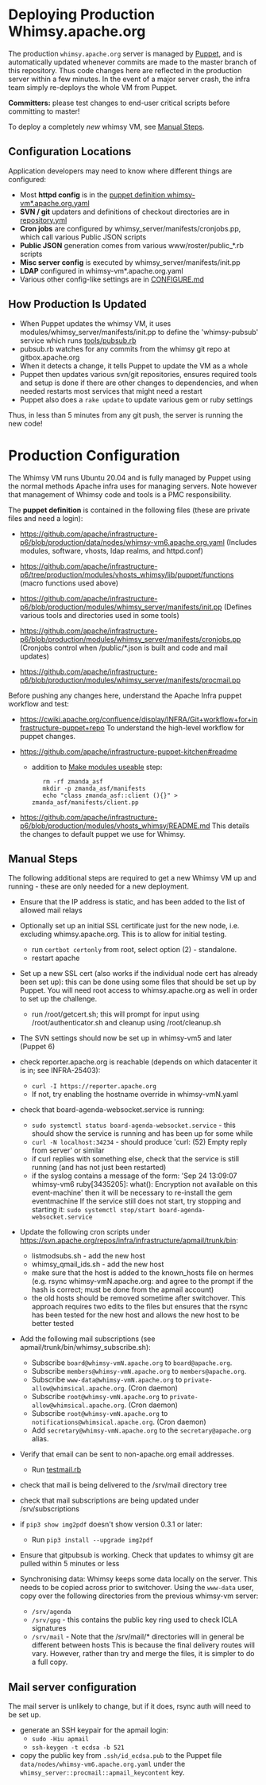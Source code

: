Deploying Production Whimsy.apache.org
==========

The production `whimsy.apache.org` server is managed by [Puppet](puppetnode), and
is automatically updated whenever commits are made to the master branch
of this repository.  Thus code changes here are reflected in the production
server within a few minutes.  In the event of a major server crash, the
infra team simply re-deploys the whole VM from Puppet.

**Committers:** please test changes to end-user critical scripts before
committing to master!

To deploy a completely _new_ whimsy VM, see [Manual Steps](#manual-steps).

Configuration Locations
----
Application developers may need to know where different things are configured:

- Most **httpd config** is in the [puppet definition whimsy-vm*.apache.org.yaml](#puppetnode)
- **SVN / git** updaters and definitions of checkout directories are in [repository.yml](repository.yml)
- **Cron jobs** are configured by whimsy_server/manifests/cronjobs.pp, which call various Public JSON scripts
- **Public JSON** generation comes from various www/roster/public_*.rb scripts
- **Misc server config** is executed by whimsy_server/manifests/init.pp
- **LDAP** configured in whimsy-vm*.apache.org.yaml
- Various other config-like settings are in [CONFIGURE.md](./CONFIGURE.md)

How Production Is Updated
----

- When Puppet updates the whimsy VM, it uses modules/whimsy_server/manifests/init.pp
  to define the 'whimsy-pubsub' service which runs [tools/pubsub.rb](tools/pubsub.rb)
- pubsub.rb watches for any commits from the whimsy git repo at gitbox.apache.org
- When it detects a change, it tells Puppet to update the VM as a whole
- Puppet then updates various svn/git repositories, ensures required tools and setup
  is done if there are other changes to dependencies, and when needed restarts most
  services that might need a restart
- Puppet also does a `rake update` to update various gem or ruby settings

Thus, in less than 5 minutes from any git push, the server is running the new code!


Production Configuration
==========

The Whimsy VM runs Ubuntu 20.04 and is fully managed by Puppet using
the normal methods Apache infra uses for managing servers.  Note however
that management of Whimsy code and tools is a PMC responsibility.

<a name="puppetnode"></a>
The **puppet definition** is contained in the following files (these are private files and need a login):

 * https://github.com/apache/infrastructure-p6/blob/production/data/nodes/whimsy-vm6.apache.org.yaml (Includes modules, software, vhosts, ldap realms, and httpd.conf)

 * https://github.com/apache/infrastructure-p6/tree/production/modules/vhosts_whimsy/lib/puppet/functions (macro functions used above)

 * https://github.com/apache/infrastructure-p6/blob/production/modules/whimsy_server/manifests/init.pp (Defines various tools and directories used in some tools)

 * https://github.com/apache/infrastructure-p6/blob/production/modules/whimsy_server/manifests/cronjobs.pp (Cronjobs control when /public/*.json is built and code and mail updates)

 * https://github.com/apache/infrastructure-p6/blob/production/modules/whimsy_server/manifests/procmail.pp

Before pushing any changes here, understand the Apache Infra puppet workflow and test:

 * https://cwiki.apache.org/confluence/display/INFRA/Git+workflow+for+infrastructure-puppet+repo
   To understand the high-level workflow for puppet changes.

 * https://github.com/apache/infrastructure-puppet-kitchen#readme
   * addition to [Make modules useable](https://github.com/apache/infrastructure-puppet-kitchen#make-modules-useable) step:

            rm -rf zmanda_asf
            mkdir -p zmanda_asf/manifests
            echo "class zmanda_asf::client (){}" > zmanda_asf/manifests/client.pp

 * https://github.com/apache/infrastructure-p6/blob/production/modules/vhosts_whimsy/README.md
   This details the changes to default puppet we use for Whimsy.

Manual Steps
------------

The following additional steps are required to get a new Whimsy VM up
and running - these are only needed for a new deployment.

 * Ensure that the IP address is static, and has been added to the list of allowed mail relays

 * Optionally set up an initial SSL certificate just for the new node, i.e. excluding whimsy.apache.org. This is to allow for initial testing.
   * run `certbot certonly` from root, select option (2) - standalone.
   * restart apache
 * Set up a new SSL cert (also works if the individual node cert has already been set up): this can be done using some files that should be set up by Puppet. You will need root access to whimsy.apache.org as well in order to set up the challenge.
   * run /root/getcert.sh; this will prompt for input using /root/authenticator.sh and cleanup using /root/cleanup.sh

 * The SVN settings should now be set up in whimsy-vm5 and later (Puppet 6)

 * check reporter.apache.org is reachable (depends on which datacenter it is in; see INFRA-25403):
   * `curl -I https://reporter.apache.org`
   * If not, try enabling the hostname override in whimsy-vmN.yaml
 * check that board-agenda-websocket.service is running:
   * `sudo systemctl status board-agenda-websocket.service` - this should show the service is running and has been up for some while
   * `curl -N localhost:34234` - should produce 'curl: (52) Empty reply from server' or similar
   * if curl replies with something else, check that the service is still running (and has not just been restarted)
   * if the syslog contains a message of the form:
     'Sep 24 13:09:07 whimsy-vm6 ruby[3435205]:   what():  Encryption not available on this event-machine'
     then it will be necessary to re-install the gem eventmachine
     If the service still does not start, try stopping and starting it:
     `sudo systemctl stop/start board-agenda-websocket.service`

 * Update the following cron scripts under https://svn.apache.org/repos/infra/infrastructure/apmail/trunk/bin:
     * listmodsubs.sh - add the new host
     * whimsy_qmail_ids.sh - add the new host
     * make sure that the host is added to the known_hosts file on hermes
     (e.g. rsync whimsy-vmN.apache.org: and agree to the prompt if the hash is correct; must be done from the apmail account)
     * the old hosts should be removed sometime after switchover. This approach requires two edits to the files
     but ensures that the rsync has been tested for the new host and allows the new host to be better tested

 * Add the following mail subscriptions (see apmail/trunk/bin/whimsy_subscribe.sh):
    * Subscribe `board@whimsy-vmN.apache.org` to `board@apache.org`.
    * Subscribe `members@whimsy-vmN.apache.org` to `members@apache.org`.
    * Subscribe `www-data@whimsy-vmN.apache.org` to `private-allow@whimsical.apache.org`. (Cron daemon)
    * Subscribe `root@whimsy-vmN.apache.org` to `private-allow@whimsical.apache.org`. (Cron daemon)
    * Subscribe `root@whimsy-vmN.apache.org` to `notifications@whimsical.apache.org`. (Cron daemon)
    * Add `secretary@whimsy-vmN.apache.org` to the `secretary@apache.org` alias.

 * Verify that email can be sent to non-apache.org email addresses.
   * Run [testmail.rb](tools/testmail.rb)

 * check that mail is being delivered to the /srv/mail directory tree

 * check that mail subscriptions are being updated under /srv/subscriptions

 * if `pip3 show img2pdf` doesn't show version 0.3.1 or later:
   * Run `pip3 install --upgrade img2pdf`

 * Ensure that gitpubsub is working. Check that updates to whimsy git are pulled within 5 minutes or less

 * Synchronising data: Whimsy keeps some data locally on the server. This needs to be copied across prior to switchover.
 Using the `www-data` user, copy over the following directories from
   the previous whimsy-vm server:
   * `/srv/agenda`
   * `/srv/gpg` - this contains the public key ring used to check ICLA signatures
   * `/srv/mail` - Note that the /srv/mail/* directories will in general be different between hosts
     This is because the final delivery routes will vary.
     However, rather than try and merge the files, it is simpler to do a full copy.

Mail server configuration
-------------------------
The mail server is unlikely to change, but if it does, rsync auth will need to be set up.
  * generate an SSH keypair for the apmail login:
    * `sudo -Hiu apmail`
    * `ssh-keygen -t ecdsa -b 521`
  * copy the public key from `.ssh/id_ecdsa.pub` to the Puppet file `data/nodes/whimsy-vm6.apache.org.yaml` under the `whimsy_server::procmail::apmail_keycontent` key.

